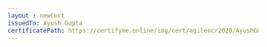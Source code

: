 ```yaml
--- 
layout : newCert 
issuedTo: Ayush Gupta 
certificatePath: https://certifyme.online/img/cert/agilencr2020/AyushGupta_4eb41.png
--- 
```

